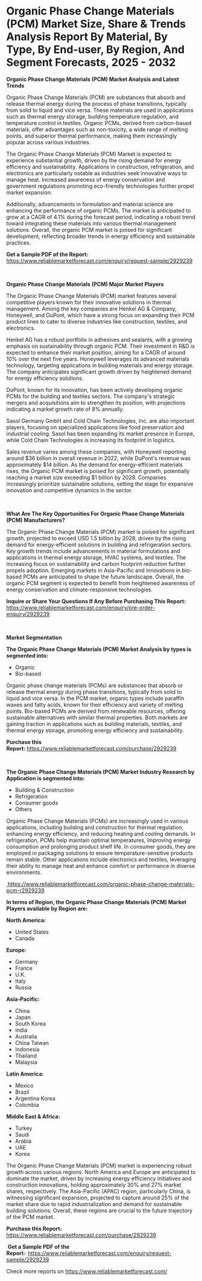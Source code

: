 <p><h1>Organic Phase Change Materials (PCM) Market Size, Share & Trends Analysis Report By Material, By Type, By End-user, By Region, And Segment Forecasts, 2025 - 2032</h1></p><p><strong>Organic Phase Change Materials (PCM) Market Analysis and Latest Trends</strong></p>
<p><p>Organic Phase Change Materials (PCM) are substances that absorb and release thermal energy during the process of phase transitions, typically from solid to liquid and vice versa. These materials are used in applications such as thermal energy storage, building temperature regulation, and temperature control in textiles. Organic PCMs, derived from carbon-based materials, offer advantages such as non-toxicity, a wide range of melting points, and superior thermal performance, making them increasingly popular across various industries.</p><p>The Organic Phase Change Materials (PCM) Market is expected to experience substantial growth, driven by the rising demand for energy efficiency and sustainability. Applications in construction, refrigeration, and electronics are particularly notable as industries seek innovative ways to manage heat. Increased awareness of energy conservation and government regulations promoting eco-friendly technologies further propel market expansion. </p><p>Additionally, advancements in formulation and material science are enhancing the performance of organic PCMs. The market is anticipated to grow at a CAGR of 4.1% during the forecast period, indicating a robust trend toward integrating these materials into various thermal management solutions. Overall, the organic PCM market is poised for significant development, reflecting broader trends in energy efficiency and sustainable practices.</p></p>
<p><strong>Get a Sample PDF of the Report:&nbsp;</strong> <a href="https://www.reliablemarketforecast.com/enquiry/request-sample/2929239?utm_campaign=3029&utm_medium=2&utm_source=Github&utm_content=ia&utm_term=12032025&utm_id=organic-phase-change-materials-pcm">https://www.reliablemarketforecast.com/enquiry/request-sample/2929239</a></p>
<p>&nbsp;</p>
<p><strong>Organic Phase Change Materials (PCM) Major Market Players</strong></p>
<p><p>The Organic Phase Change Materials (PCM) market features several competitive players known for their innovative solutions in thermal management. Among the key companies are Henkel AG & Company, Honeywell, and DuPont, which have a strong focus on expanding their PCM product lines to cater to diverse industries like construction, textiles, and electronics.</p><p>Henkel AG has a robust portfolio in adhesives and sealants, with a growing emphasis on sustainability through organic PCM. Their investment in R&D is expected to enhance their market position, aiming for a CAGR of around 10% over the next five years. Honeywell leverages its advanced materials technology, targeting applications in building materials and energy storage. The company anticipates significant growth driven by heightened demand for energy efficiency solutions.</p><p>DuPont, known for its innovation, has been actively developing organic PCMs for the building and textiles sectors. The company's strategic mergers and acquisitions aim to strengthen its position, with projections indicating a market growth rate of 8% annually.</p><p>Sasol Germany GmbH and Cold Chain Technologies, Inc. are also important players, focusing on specialized applications like food preservation and industrial cooling. Sasol has been expanding its market presence in Europe, while Cold Chain Technologies is increasing its footprint in logistics.</p><p>Sales revenue varies among these companies, with Honeywell reporting around $36 billion in overall revenue in 2022, while DuPont's revenue was approximately $14 billion. As the demand for energy-efficient materials rises, the Organic PCM market is poised for significant growth, potentially reaching a market size exceeding $1 billion by 2028. Companies increasingly prioritize sustainable solutions, setting the stage for expansive innovation and competitive dynamics in the sector.</p></p>
<p>&nbsp;</p>
<p><strong>What Are The Key Opportunities For Organic Phase Change Materials (PCM) Manufacturers?</strong></p>
<p><p>The Organic Phase Change Materials (PCM) market is poised for significant growth, projected to exceed USD 1.5 billion by 2028, driven by the rising demand for energy-efficient solutions in building and refrigeration sectors. Key growth trends include advancements in material formulations and applications in thermal energy storage, HVAC systems, and textiles. The increasing focus on sustainability and carbon footprint reduction further propels adoption. Emerging markets in Asia-Pacific and innovations in bio-based PCMs are anticipated to shape the future landscape. Overall, the organic PCM segment is expected to benefit from heightened awareness of energy conservation and climate-responsive technologies.</p></p>
<p><strong>Inquire or Share Your Questions If Any Before Purchasing This Report:</strong> <a href="https://www.reliablemarketforecast.com/enquiry/pre-order-enquiry/2929239?utm_campaign=3029&utm_medium=2&utm_source=Github&utm_content=ia&utm_term=12032025&utm_id=organic-phase-change-materials-pcm">https://www.reliablemarketforecast.com/enquiry/pre-order-enquiry/2929239</a></p>
<p>&nbsp;</p>
<p><strong>Market Segmentation</strong></p>
<p><strong>The Organic Phase Change Materials (PCM) Market Analysis by types is segmented into:</strong></p>
<p><ul><li>Organic</li><li>Bio-based</li></ul></p>
<p><p>Organic phase change materials (PCMs) are substances that absorb or release thermal energy during phase transitions, typically from solid to liquid and vice versa. In the PCM market, organic types include paraffin waxes and fatty acids, known for their efficiency and variety of melting points. Bio-based PCMs are derived from renewable resources, offering sustainable alternatives with similar thermal properties. Both markets are gaining traction in applications such as building materials, textiles, and thermal energy storage, promoting energy efficiency and sustainability.</p></p>
<p><strong>Purchase this Report:&nbsp;</strong><a href="https://www.reliablemarketforecast.com/purchase/2929239?utm_campaign=3029&utm_medium=2&utm_source=Github&utm_content=ia&utm_term=12032025&utm_id=organic-phase-change-materials-pcm">https://www.reliablemarketforecast.com/purchase/2929239</a></p>
<p>&nbsp;</p>
<p><strong>The Organic Phase Change Materials (PCM) Market Industry Research by Application is segmented into:</strong></p>
<p><ul><li>Building & Construction</li><li>Refrigeration</li><li>Consumer goods</li><li>Others</li></ul></p>
<p><p>Organic Phase Change Materials (PCMs) are increasingly used in various applications, including building and construction for thermal regulation, enhancing energy efficiency, and reducing heating and cooling demands. In refrigeration, PCMs help maintain optimal temperatures, improving energy consumption and prolonging product shelf life. In consumer goods, they are employed in packaging solutions to ensure temperature-sensitive products remain stable. Other applications include electronics and textiles, leveraging their ability to manage heat and enhance comfort or performance in diverse environments.</p></p>
<p><a href="https://www.reliablemarketforecast.com/organic-phase-change-materials-pcm-r2929239?utm_campaign=3029&utm_medium=2&utm_source=Github&utm_content=ia&utm_term=12032025&utm_id=organic-phase-change-materials-pcm">&nbsp;https://www.reliablemarketforecast.com/organic-phase-change-materials-pcm-r2929239</a></p>
<p><strong>In terms of Region, the Organic Phase Change Materials (PCM) Market Players available by Region are:</strong></p>
<p>
    <p> <strong> North America: </strong>
        <ul>
            <li>United States</li>
            <li>Canada</li>
        </ul>
        </p> 
    <p> <strong> Europe: </strong>
        <ul>
            <li>Germany</li>
            <li>France</li>
            <li>U.K.</li>
            <li>Italy</li>
            <li>Russia</li>
        </ul>
        </p> 
    <p> <strong> Asia-Pacific: </strong>
        <ul>
            <li>China</li>
            <li>Japan</li>
            <li>South Korea</li>
            <li>India</li>
            <li>Australia</li>
            <li>China Taiwan</li>
            <li>Indonesia</li>
            <li>Thailand</li>
            <li>Malaysia</li>
        </ul>
        </p> 
    <p> <strong> Latin America: </strong>
        <ul>
            <li>Mexico</li>
            <li>Brazil</li>
            <li>Argentina Korea</li>
            <li>Colombia</li>
        </ul>
        </p> 
    <p> <strong> Middle East & Africa: </strong>
        <ul>
            <li>Turkey</li>
            <li>Saudi</li>
            <li>Arabia</li>
            <li>UAE</li>
            <li>Korea</li>
        </ul>
    </p>
    </p>
<p><p>The Organic Phase Change Materials (PCM) market is experiencing robust growth across various regions. North America and Europe are anticipated to dominate the market, driven by increasing energy efficiency initiatives and construction innovations, holding approximately 30% and 27% market shares, respectively. The Asia-Pacific (APAC) region, particularly China, is witnessing significant expansion, projected to capture around 25% of the market share due to rapid industrialization and demand for sustainable building solutions. Overall, these regions are crucial to the future trajectory of the PCM market.</p></p>
<p><strong>Purchase this Report: </strong><a href="https://www.reliablemarketforecast.com/purchase/2929239?utm_campaign=3029&utm_medium=2&utm_source=Github&utm_content=ia&utm_term=12032025&utm_id=organic-phase-change-materials-pcm">https://www.reliablemarketforecast.com/purchase/2929239</a></p>
<p>&nbsp;<strong>Get a Sample PDF of the Report:&nbsp;&nbsp;</strong><a href="https://www.reliablemarketforecast.com/enquiry/request-sample/2929239?utm_campaign=3029&utm_medium=2&utm_source=Github&utm_content=ia&utm_term=12032025&utm_id=organic-phase-change-materials-pcm">https://www.reliablemarketforecast.com/enquiry/request-sample/2929239</a></p>
<p><strong></strong></p>
<p>Check more reports on <a href="https://www.reliablemarketforecast.com/?utm_campaign=3029&utm_medium=2&utm_source=Github&utm_content=ia&utm_term=12032025&utm_id=organic-phase-change-materials-pcm">https://www.reliablemarketforecast.com/</a></p>